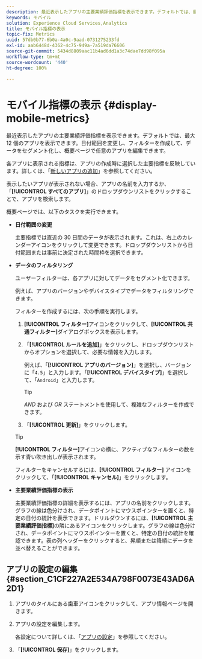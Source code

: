 ```yaml
---
description: 最近表示したアプリの主要業績評価指標を表示できます。デフォルトでは、最大 12 個のアプリを表示できます。日付範囲を変更し、フィルターを作成して、データをセグメント化し、概要ページで任意のアプリを編集できます。
keywords: モバイル
solution: Experience Cloud Services,Analytics
title: モバイル指標の表示
topic-fix: Metrics
uuid: 57db0b77-6b0a-4a0c-9aad-0731275233fd
exl-id: aab6448d-4362-4c75-949a-7a519da76606
source-git-commit: 5434d8809aac11b4ad6dd1a3c74dae7dd98f095a
workflow-type: tm+mt
source-wordcount: '440'
ht-degree: 100%

---
```


# モバイル指標の表示 {#display-mobile-metrics}

最近表示したアプリの主要業績評価指標を表示できます。デフォルトでは、最大 12 個のアプリを表示できます。日付範囲を変更し、フィルターを作成して、データをセグメント化し、概要ページで任意のアプリを編集できます。

各アプリに表示される指標は、アプリの作成時に選択した主要指標を反映しています。詳しくは、「[新しいアプリの追加](/help/using/manage-apps/t-new-app.md)」を参照してください。

表示したいアプリが表示されない場合、アプリの名前を入力するか、「**[!UICONTROL すべてのアプリ]**」のドロップダウンリストをクリックすることで、アプリを検索します。

概要ページでは、以下のタスクを実行できます。

* **日付範囲の変更**

   主要指標では直近の 30 日間のデータが表示されます。これは、右上のカレンダーアイコンをクリックして変更できます。ドロップダウンリストから日付範囲または事前に決定された時間枠を選択できます。

* **データのフィルタリング**

   ユーザーフィルターは、各アプリに対してデータをセグメント化できます。

   例えば、アプリのバージョンやデバイスタイプでデータをフィルタリングできます。

   フィルターを作成するには、次の手順を実行します。

   1. **[!UICONTROL フィルター]**&#x200B;アイコンをクリックして、**[!UICONTROL 共通フィルター]**&#x200B;ダイアログボックスを表示します。
   1. 「**[!UICONTROL ルールを追加]**」をクリックし、ドロップダウンリストからオプションを選択して、必要な情報を入力します。

      例えば、「**[!UICONTROL アプリのバージョン]**」を選択し、バージョンに「`4.5`」と入力します。「**[!UICONTROL デバイスタイプ]**」を選択して、「`Android`」と入力します。

      >[!TIP]
      >
      >*AND* および *OR* ステートメントを使用して、複雑なフィルターを作成できます。

   1. 「**[!UICONTROL 更新]**」をクリックします。
   >[!TIP]
   >
   >**[!UICONTROL フィルター]**&#x200B;アイコンの横に、アクティブなフィルターの数を示す青い吹き出しが表示されます。

   フィルターをキャンセルするには、**[!UICONTROL フィルター]** アイコンをクリックして、「**[!UICONTROL キャンセル]**」をクリックします。

* **主要業績評価指標の表示**

   主要業績評価指標の詳細を表示するには、アプリの名前をクリックします。グラフの線は色分けされ、データポイントにマウスポインターを置くと、特定の日付の統計を表示できます。ドリルダウンするには、**[!UICONTROL 主要業績評価指標]**&#x200B;の隣にあるアイコンをクリックします。グラフの線は色分けされ、データポイントにマウスポインターを置くと、特定の日付の統計を確認できます。表の列ヘッダーをクリックすると、昇順または降順にデータを並べ替えることができます。

## アプリの設定の編集 {#section_C1CF227A2E534A798F0073E43AD6A2D1}

1. アプリのタイルにある歯車アイコンをクリックして、アプリ情報ページを開きます。
1. アプリの設定を編集します。

   各設定について詳しくは、「[アプリの設定](/help/using/c-manage-app-settings/c-mob-confg-app/c-mob-confg-app.md)」を参照してください。

1. 「**[!UICONTROL 保存]**」をクリックします。
